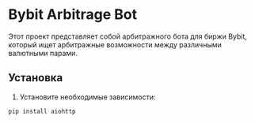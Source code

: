 # Bybit Arbitrage Bot

Этот проект представляет собой арбитражного бота для биржи Bybit, который ищет арбитражные возможности между различными валютными парами.

## Установка

1. Установите необходимые зависимости:

```bash
pip install aiohttp
